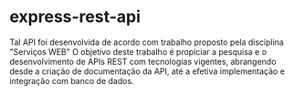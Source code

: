 # express-rest-api

Tal API foi desenvolvida de acordo com trabalho proposto pela disciplina "Serviços WEB"
O objetivo deste trabalho é propiciar a pesquisa e o desenvolvimento de APIs REST com tecnologias vigentes, abrangendo desde a criação de documentação da API, até a efetiva implementação e integração com banco de dados.

